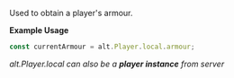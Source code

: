 Used to obtain a player's armour.

**Example Usage**

```js
const currentArmour = alt.Player.local.armour;
```

_alt.Player.local can also be a **player instance** from server_
